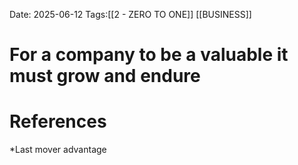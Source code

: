 Date: 2025-06-12
Tags:[[2 - ZERO TO ONE]] [[BUSINESS]] 

# For a company to be a valuable it must grow and endure

# References 
*Last mover advantage